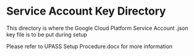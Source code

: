 # Service Account Key Directory
This directory is where the Google Cloud Platform Service Account .json key file is to be put during setup

Please refer to UPASS Setup Procedure.docx for more information
